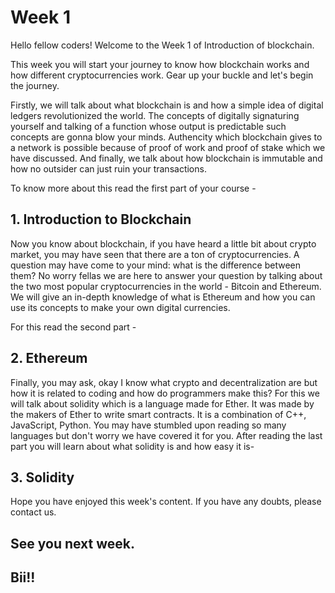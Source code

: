 # Week 1 


Hello fellow coders! Welcome to the Week 1 of Introduction of blockchain.  

This week you will start your journey to know how blockchain works and how different cryptocurrencies work. Gear up your buckle and let's begin the journey. 


Firstly, we will talk about what blockchain is and how a simple idea of digital ledgers revolutionized the world. The concepts of digitally signaturing yourself and talking of a function whose output is predictable such concepts are gonna blow your minds. Authencity which blockchain gives to a network is possible because of proof of work and proof of stake which we have discussed. And finally, we talk about how blockchain is immutable and how no outsider can just ruin your transactions.  

To know more about this read the first part of your course - 
## 1. Introduction to Blockchain 


Now you know about blockchain, if you have heard a little bit about crypto market, you may have seen that there are a ton of cryptocurrencies. A question may have come to your mind: what is the difference between them? No worry fellas we are here to answer your question by talking about the two most popular cryptocurrencies in the world - Bitcoin and Ethereum. We will give an in-depth knowledge of what is Ethereum and how you can use its concepts to make your own digital currencies. 

For this read the second part -  
## 2. Ethereum  


Finally, you may ask, okay I know what crypto and decentralization are but how it is related to coding and how do programmers make this? For this we will talk about solidity which is a language made for Ether. It was made by the makers of Ether to write smart contracts. It is a combination of C++, JavaScript, Python. You may have stumbled upon reading so many languages but don't worry we have covered it for you. After reading the last part you will learn about what solidity is and how easy it is- 
## 3. Solidity 
 

Hope you have enjoyed this week's content. If you have any doubts, please contact us.  

## See you next week. 

## Bii!! 